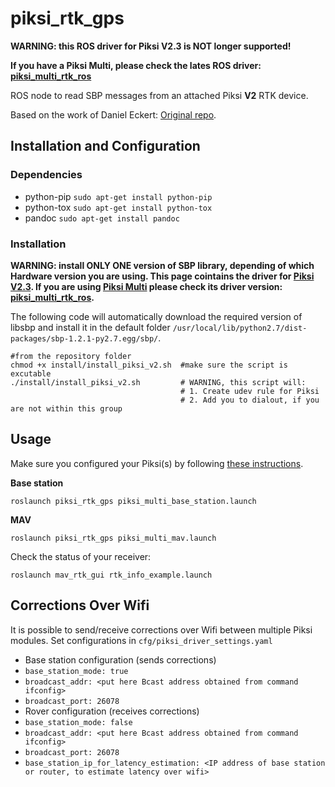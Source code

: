 piksi_rtk_gps
======
**WARNING: this ROS driver for Piksi V2.3 is NOT longer supported!**

**If you have a Piksi Multi, please check the lates ROS driver: [piksi_multi_rtk_ros](https://github.com/ethz-asl/ethz_piksi_ros/tree/master/piksi_multi_rtk_ros)**

ROS node to read SBP messages from an attached Piksi **V2** RTK device.

Based on the work of Daniel Eckert: [Original repo](https://bitbucket.org/Daniel-Eckert/mav_localization).

## Installation and Configuration

### Dependencies
  * python-pip `sudo apt-get install python-pip`
  * python-tox `sudo apt-get install python-tox`
  * pandoc     `sudo apt-get install pandoc`

### Installation
**WARNING: install __ONLY ONE__ version of SBP library, depending of which Hardware version you are using. This page cointains the driver for [Piksi V2.3](http://docs.swiftnav.com/pdfs/piksi_datasheet_v2.3.1.pdf). If you are using [Piksi Multi](https://www.swiftnav.com/piksi-multi) please check its driver version: [piksi_multi_rtk_ros](https://github.com/ethz-asl/ethz_piksi_ros/tree/master/piksi_multi_rtk_ros).**

The following code will automatically download the required version of libsbp and install it in the default folder `/usr/local/lib/python2.7/dist-packages/sbp-1.2.1-py2.7.egg/sbp/`.

```
#from the repository folder
chmod +x install/install_piksi_v2.sh  #make sure the script is excutable
./install/install_piksi_v2.sh         # WARNING, this script will:
                                      # 1. Create udev rule for Piksi
                                      # 2. Add you to dialout, if you are not within this group
```

## Usage
Make sure you configured your Piksi(s) by following [these instructions](https://github.com/ethz-asl/mav_rtk_gps/wiki/Installing-and-Configuring-Piksi#settings-piksi-v2).

**Base station**
```
roslaunch piksi_rtk_gps piksi_multi_base_station.launch
```

**MAV**
```
roslaunch piksi_rtk_gps piksi_multi_mav.launch
```
Check the status of your receiver:
```
roslaunch mav_rtk_gui rtk_info_example.launch
```


## Corrections Over Wifi
It is possible to send/receive corrections over Wifi between multiple Piksi modules.
Set configurations in `cfg/piksi_driver_settings.yaml`
- Base station configuration (sends corrections)
 - `base_station_mode: true`
 - `broadcast_addr: <put here Bcast address obtained from command ifconfig>`
 - `broadcast_port: 26078`
- Rover configuration (receives corrections)
 - `base_station_mode: false`
 - `broadcast_addr: <put here Bcast address obtained from command ifconfig>`
 - `broadcast_port: 26078`
 - `base_station_ip_for_latency_estimation: <IP address of base station or router, to estimate latency over wifi>`
